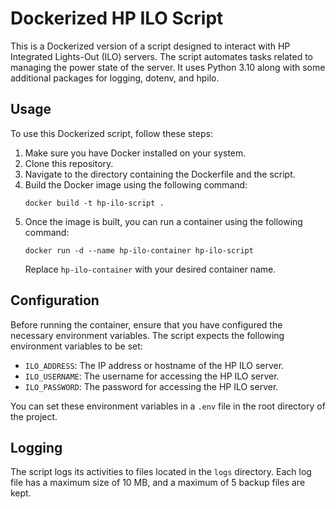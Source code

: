# Dockerized HP ILO Script

This is a Dockerized version of a script designed to interact with HP Integrated Lights-Out (ILO) servers. The script automates tasks related to managing the power state of the server. It uses Python 3.10 along with some additional packages for logging, dotenv, and hpilo.

## Usage

To use this Dockerized script, follow these steps:

1. Make sure you have Docker installed on your system.
2. Clone this repository.
3. Navigate to the directory containing the Dockerfile and the script.
4. Build the Docker image using the following command:
   ```
   docker build -t hp-ilo-script .
   ```
5. Once the image is built, you can run a container using the following command:
   ```
   docker run -d --name hp-ilo-container hp-ilo-script
   ```
   Replace `hp-ilo-container` with your desired container name.

## Configuration

Before running the container, ensure that you have configured the necessary environment variables. The script expects the following environment variables to be set:

- `ILO_ADDRESS`: The IP address or hostname of the HP ILO server.
- `ILO_USERNAME`: The username for accessing the HP ILO server.
- `ILO_PASSWORD`: The password for accessing the HP ILO server.

You can set these environment variables in a `.env` file in the root directory of the project.

## Logging

The script logs its activities to files located in the `logs` directory. Each log file has a maximum size of 10 MB, and a maximum of 5 backup files are kept.